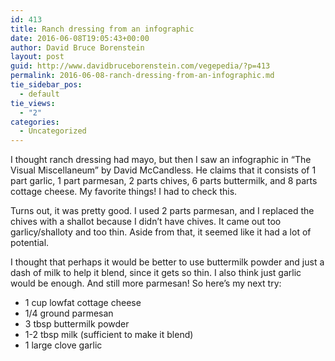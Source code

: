```yaml
---
id: 413
title: Ranch dressing from an infographic
date: 2016-06-08T19:05:43+00:00
author: David Bruce Borenstein
layout: post
guid: http://www.davidbruceborenstein.com/vegepedia/?p=413
permalink: 2016-06-08-ranch-dressing-from-an-infographic.md
tie_sidebar_pos:
  - default
tie_views:
  - "2"
categories:
  - Uncategorized
---
```

I thought ranch dressing had mayo, but then I saw an infographic in &#8220;The Visual Miscellaneum&#8221; by David McCandless. He claims that it consists of 1 part garlic, 1 part parmesan, 2 parts chives, 6 parts buttermilk, and 8 parts cottage cheese. My favorite things! I had to check this.

Turns out, it was pretty good. I used 2 parts parmesan, and I replaced the chives with a shallot because I didn&#8217;t have chives. It came out too garlicy/shalloty and too thin. Aside from that, it seemed like it had a lot of potential.

I thought that perhaps it would be better to use buttermilk powder and just a dash of milk to help it blend, since it gets so thin. I also think just garlic would be enough. And still more parmesan! So here&#8217;s my next try:

  * 1 cup lowfat cottage cheese
  * 1/4 ground parmesan
  * 3 tbsp buttermilk powder
  * 1-2 tbsp milk (sufficient to make it blend)
  * 1 large clove garlic